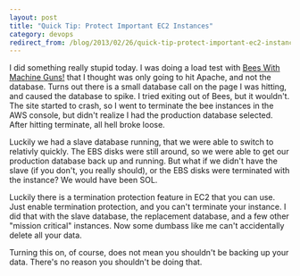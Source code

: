 ```yaml
---
layout: post
title: "Quick Tip: Protect Important EC2 Instances"
category: devops
redirect_from: /blog/2013/02/26/quick-tip-protect-important-ec2-instances.html
---
```

I did something really stupid today. I was doing a load test with [Bees With Machine Guns!](https://github.com/newsapps/beeswithmachineguns) that I thought was only going to hit Apache, and not the database. Turns out there is a small database call on the page I was hitting, and caused the database to spike. I tried exiting out of Bees, but it wouldn't. The site started to crash, so I went to terminate the bee instances in the AWS console, but didn't realize I had the production database selected. After hitting terminate, all hell broke loose.

Luckily we had a slave database running, that we were able to switch to relativly quickly. The EBS disks were still around, so we were able to get our production database back up and running. But what if we didn't have the slave (if you don't, you really should), or the EBS disks were terminated with the instance? We would have been SOL.

Luckily there is a termination protection feature in EC2 that you can use. Just enable termination protection, and you can't terminate your instance. I did that with the slave database, the replacement database, and a few other "mission critical" instances. Now some dumbass like me can't accidentally delete all your data.

Turning this on, of course, does not mean you shouldn't be backing up your data. There's no reason you shouldn't be doing that.
